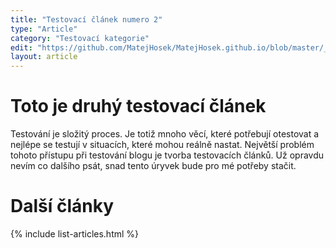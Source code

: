 ```yaml
---
title: "Testovací článek numero 2"
type: "Article"
category: "Testovací kategorie"
edit: "https://github.com/MatejHosek/MatejHosek.github.io/blob/master/_posts/2023-08-31-test_article2.md"
layout: article
---
```


# Toto je druhý testovací článek

Testování je složitý proces. Je totiž mnoho věcí, které potřebují otestovat a nejlépe se testují v situacích, které mohou reálně nastat. Největší problém tohoto přístupu při testování blogu je tvorba testovacích článků. Už opravdu nevím co dalšího psát, snad tento úryvek bude pro mé potřeby stačit.

# Další články
{% include list-articles.html %}

